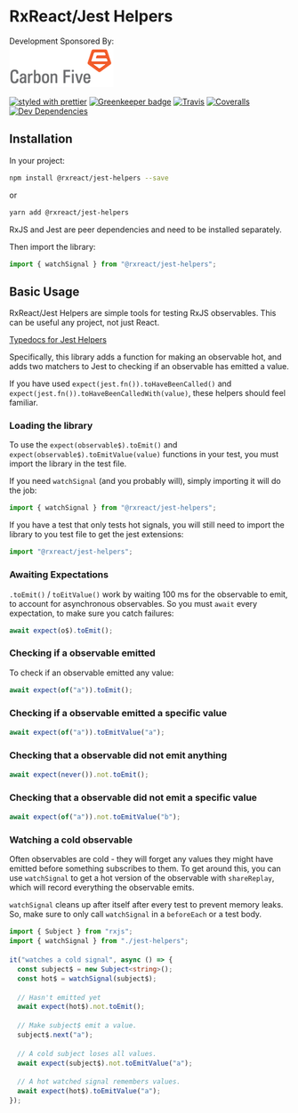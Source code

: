 # RxReact/Jest Helpers

Development Sponsored By:  
[![Carbon Five](./assets/C5_final_logo_horiz.png)](http://www.carbonfive.com)

[![styled with prettier](https://img.shields.io/badge/styled_with-prettier-ff69b4.svg)](https://github.com/prettier/prettier)
[![Greenkeeper badge](https://badges.greenkeeper.io/rxreact/jest-helpers.svg)](https://greenkeeper.io/)
[![Travis](https://img.shields.io/travis/rxreact/jest-helpers.svg)](https://travis-ci.org/rxreact/jest-helpers)
[![Coveralls](https://img.shields.io/coveralls/rxreact/jest-helpers.svg)](https://coveralls.io/github/rxreact/jest-helpers)
[![Dev Dependencies](https://david-dm.org/rxreact/jest-helpers/dev-status.svg)](https://david-dm.org/rxreact/jest-helpers?type=dev)

## Installation

In your project:

```bash
npm install @rxreact/jest-helpers --save
```

or

```bash
yarn add @rxreact/jest-helpers
```

RxJS and Jest are peer dependencies and need to be installed separately.

Then import the library:

```typescript
import { watchSignal } from "@rxreact/jest-helpers";
```

## Basic Usage

RxReact/Jest Helpers are simple tools for testing RxJS observables. This can be useful any project, not just React.

[Typedocs for Jest Helpers](https://hannahhoward.github.io/rxreact)

Specifically, this library adds a function for making an observable hot, and adds two matchers to Jest to checking if an observable has emitted a value.

If you have used `expect(jest.fn()).toHaveBeenCalled()` and `expect(jest.fn()).toHaveBeenCalledWith(value)`, these helpers should feel familiar.

### Loading the library

To use the `expect(observable$).toEmit()` and `expect(observable$).toEmitValue(value)` functions in your test, you must import the library in the test file.

If you need `watchSignal` (and you probably will), simply importing it will do the job:

```typescript
import { watchSignal } from "@rxreact/jest-helpers";
```

If you have a test that only tests hot signals, you will still need to import the library to you test file to get the jest extensions:

```typescript
import "@rxreact/jest-helpers";
```

### Awaiting Expectations

`.toEmit()` / `toEitValue()` work by waiting 100 ms for the observable to emit, to account for asynchronous observables. So you must `await` every expectation, to make sure you catch failures:

```typescript
await expect(o$).toEmit();
```

### Checking if a observable emitted

To check if an observable emitted any value:

```typescript
await expect(of("a")).toEmit();
```

### Checking if a observable emitted a specific value

```typescript
await expect(of("a")).toEmitValue("a");
```

### Checking that a observable did not emit anything

```typescript
await expect(never()).not.toEmit();
```

### Checking that a observable did not emit a specific value

```typescript
await expect(of("a")).not.toEmitValue("b");
```

### Watching a cold observable

Often observables are cold - they will forget any values they might have emitted before something subscribes to them. To get around this, you can use `watchSignal` to get a hot version of the observable with `shareReplay`, which will record everything the observable emits.

`watchSignal` cleans up after itself after every test to prevent memory leaks. So, make sure to only call `watchSignal` in a `beforeEach` or a test body.

```typescript
import { Subject } from "rxjs";
import { watchSignal } from "./jest-helpers";

it("watches a cold signal", async () => {
  const subject$ = new Subject<string>();
  const hot$ = watchSignal(subject$);

  // Hasn't emitted yet
  await expect(hot$).not.toEmit();

  // Make subject$ emit a value.
  subject$.next("a");

  // A cold subject loses all values.
  await expect(subject$).not.toEmitValue("a");

  // A hot watched signal remembers values.
  await expect(hot$).toEmitValue("a");
});
```
